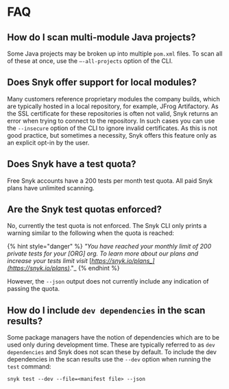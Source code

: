 # FAQ

## **How do I scan multi-module Java projects?** <a href="#de2589f9-2a2d-47c5-acc4-e6e13b163b71" id="de2589f9-2a2d-47c5-acc4-e6e13b163b71"></a>

Some Java projects may be broken up into multiple `pom.xml` files. To scan all of these at once, use the `—-all-projects` option of the CLI.

## Does Snyk offer support for local modules? <a href="#25465972-e24e-4b43-ab73-c69b27535427" id="25465972-e24e-4b43-ab73-c69b27535427"></a>

Many customers reference proprietary modules the company builds, which are typically hosted in a local repository, for example, JFrog Artifactory. As the SSL certificate for these repositories is often not valid, Snyk returns an error when trying to connect to the repository. In such cases you can use the `--insecure` option of the CLI to ignore invalid certificates. As this is not good practice, but sometimes a necessity, Snyk offers this feature only as an explicit opt-in by the user.

## **Does Snyk have a test quota?** <a href="#39572c2f-bb72-4b12-a6cd-8fd1a2fc1650" id="39572c2f-bb72-4b12-a6cd-8fd1a2fc1650"></a>

Free Snyk accounts have a 200 tests per month test quota. All paid Snyk plans have unlimited scanning.

## **Are the Snyk test quotas enforced?** <a href="#83b6c566-7413-4ff8-adc1-fb27d29f5954" id="83b6c566-7413-4ff8-adc1-fb27d29f5954"></a>

No, currently the test quota is not enforced. The Snyk CLI only prints a warning similar to the following when the quota is reached:

{% hint style="danger" %}
_"You have reached your monthly limit of 200 private tests for your \[ORG] org. To learn more about our plans and increase your tests limit visit_ [_https://snyk.io/plans_](https://snyk.io/plans)_."_
{% endhint %}

However, the `--json` output does not currently include any indication of passing the quota.

## How do I include `dev dependencies` in the scan results? <a href="#f604610f-b039-43ee-8dfe-5609f0cabfd1" id="f604610f-b039-43ee-8dfe-5609f0cabfd1"></a>

Some package managers have the notion of dependencies which are to be used only during development time. These are typically referred to as `dev dependencies` and Snyk does not scan these by default. To include the dev dependencies in the scan results use the `--dev` option when running the `test` command:

`snyk test --dev --file=<manifest file> --json`
